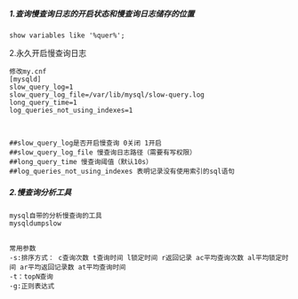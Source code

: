##### 1.查询慢查询日志的开启状态和慢查询日志储存的位置

```
show variables like '%quer%';
```

2.永久开启慢查询日志

```
修改my.cnf
[mysqld]
slow_query_log=1
slow_query_log_file=/var/lib/mysql/slow-query.log
long_query_time=1
log_queries_not_using_indexes=1



##slow_query_log是否开启慢查询 0关闭 1开启
##slow_query_log_file 慢查询日志路径（需要有写权限）
##long_query_time 慢查询阈值（默认10s）
##log_queries_not_using_indexes 表明记录没有使用索引的sql语句
```

##### 2.慢查询分析工具

```
mysql自带的分析慢查询的工具
mysqldumpslow


常用参数
-s:排序方式： c查询次数 t查询时间 l锁定时间 r返回记录 ac平均查询次数 al平均锁定时间 ar平均返回记录数 at平均查询时间
-t：topN查询
-g:正则表达式
```

